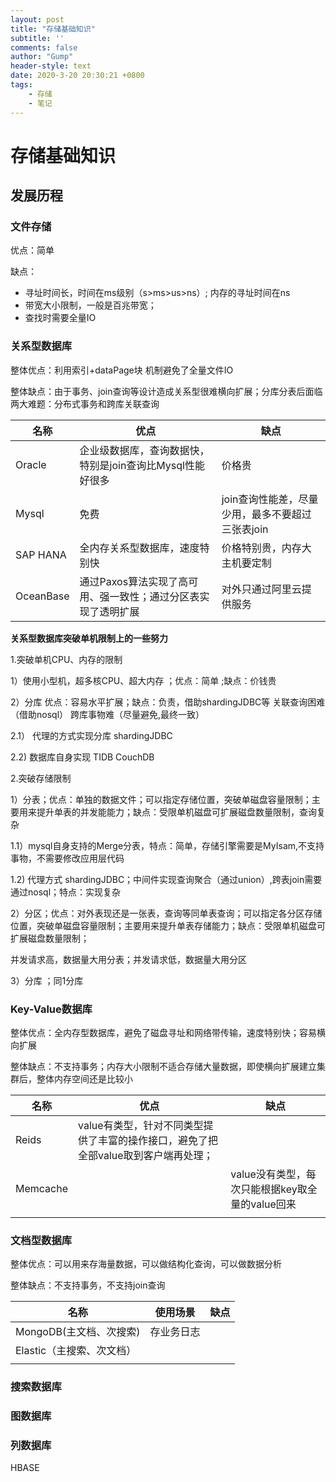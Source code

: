 ```yaml
---
layout: post
title: "存储基础知识"
subtitle: ''
comments: false
author: "Gump"
header-style: text
date: 2020-3-20 20:30:21 +0800
tags:
    - 存储 
    - 笔记
---
```






# 存储基础知识



## 发展历程

### 文件存储

优点：简单

缺点：

- 寻址时间长，时间在ms级别（s>ms>us>ns）; 内存的寻址时间在ns
- 带宽大小限制，一般是百兆带宽；
- 查找时需要全量IO

### 关系型数据库

整体优点：利用索引+dataPage块 机制避免了全量文件IO

整体缺点：由于事务、join查询等设计造成关系型很难横向扩展；分库分表后面临两大难题：分布式事务和跨库关联查询

| 名称      | 优点                                                         | 缺点                                             |
| --------- | ------------------------------------------------------------ | ------------------------------------------------ |
| Oracle    | 企业级数据库，查询数据快，特别是join查询比Mysql性能好很多    | 价格贵                                           |
| Mysql     | 免费                                                         | join查询性能差，尽量少用，最多不要超过三张表join |
| SAP HANA  | 全内存关系型数据库，速度特别快                               | 价格特别贵，内存大主机要定制                     |
| OceanBase | 通过Paxos算法实现了高可用、强一致性；通过分区表实现了透明扩展 | 对外只通过阿里云提供服务                         |

**关系型数据库突破单机限制上的一些努力**

1.突破单机CPU、内存的限制

  1）使用小型机，超多核CPU、超大内存 ；优点：简单 ;缺点：价钱贵

  2）分库 优点：容易水平扩展；缺点：负责，借助shardingJDBC等 关联查询困难（借助nosql） 跨库事物难（尽量避免,最终一致）

   2.1） 代理的方式实现分库 shardingJDBC

   2.2)  数据库自身实现 TIDB CouchDB

2.突破存储限制

  1）分表；优点：单独的数据文件；可以指定存储位置，突破单磁盘容量限制；主要用来提升单表的并发能能力；缺点：受限单机磁盘可扩展磁盘数量限制，查询复杂

   1.1）mysql自身支持的Merge分表，特点：简单，存储引擎需要是MyIsam,不支持事物，不需要修改应用层代码

   1.2) 代理方式 shardingJDBC；中间件实现查询聚合（通过union）,跨表join需要通过nosql；特点：实现复杂

  2）分区；优点：对外表现还是一张表，查询等同单表查询；可以指定各分区存储位置，突破单磁盘容量限制；主要用来提升单表存储能力；缺点：受限单机磁盘可扩展磁盘数量限制；

  并发请求高，数据量大用分表；并发请求低，数据量大用分区

  3）分库 ；同1分库

### Key-Value数据库

整体优点：全内存型数据库，避免了磁盘寻址和网络带传输，速度特别快；容易横向扩展

整体缺点：不支持事务；内存大小限制不适合存储大量数据，即使横向扩展建立集群后，整体内存空间还是比较小

| 名称     | 优点                                                         | 缺点                                            |
| -------- | ------------------------------------------------------------ | ----------------------------------------------- |
| Reids    | value有类型，针对不同类型提供了丰富的操作接口，避免了把全部value取到客户端再处理； |                                                 |
| Memcache |                                                              | value没有类型，每次只能根据key取全量的value回来 |
|          |                                                              |                                                 |

### 文档型数据库

整体优点：可以用来存海量数据，可以做结构化查询，可以做数据分析

整体缺点：不支持事务，不支持join查询

| 名称                      | 使用场景   | 缺点 |
| ------------------------- | ---------- | ---- |
| MongoDB(主文档、次搜索)   | 存业务日志 |      |
| Elastic（主搜索、次文档） |            |      |
|                           |            |      |



### 搜索数据库

### 图数据库

### 列数据库

HBASE

